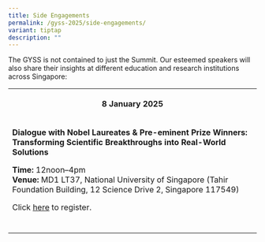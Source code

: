 ```yaml
---
title: Side Engagements
permalink: /gyss-2025/side-engagements/
variant: tiptap
description: ""
---
```

<p>The GYSS is not contained to just the Summit. Our esteemed speakers will
also share their insights at different education and research institutions
across Singapore:</p>
<table style="minWidth: 25px">
<colgroup>
<col>
</colgroup>
<tbody>
<tr>
<th rowspan="1" colspan="1">
<p>8 January 2025</p>
</th>
</tr>
<tr>
<td rowspan="1" colspan="1">
<p><strong>Dialogue with Nobel Laureates &amp; Pre-eminent Prize Winners: Transforming Scientific Breakthroughs into Real-World Solutions</strong>
</p>
<p></p>
<p><strong>Time:</strong> 12noon–4pm
<br><strong>Venue:</strong> MD1 LT37, National University of Singapore (Tahir
Foundation Building, 12 Science Drive 2, Singapore 117549)
<br>
</p>
<p>Click <a href="https://forms.office.com/r/H4vrRzkj9c" rel="noopener nofollow" target="_blank">here</a> to
register.</p>
</td>
</tr>
<tr>
<td rowspan="1" colspan="1">
<p></p>
</td>
</tr>
</tbody>
</table>
<p></p>